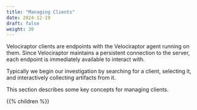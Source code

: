 ```yaml
---
title: "Managing Clients"
date: 2024-12-19
draft: false
weight: 30
---
```


Velociraptor clients are endpoints with the Velociraptor agent running on them.
Since Velociraptor maintains a persistent connection to the server, each
endpoint is immediately available to interact with.

Typically we begin our investigation by searching for a client, selecting it,
and interactively collecting artifacts from it.

This section describes some key concepts for managing clients.

{{% children %}}
